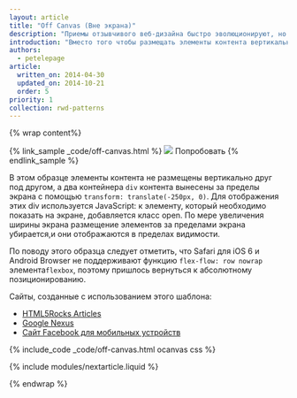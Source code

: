 ```yaml
---
layout: article
title: "Off Canvas (Вне экрана)"
description: "Приемы отзывчивого веб-дизайна быстро эволюционируют, но есть много проверенных вариантов, которые хорошо работают при использовании как настольных компьютеров, так и мобильных устройств"
introduction: "Вместо того чтобы размещать элементы контента вертикально друг под другом, шаблон размещает контент, который используется редко, скажем, элементы навигации или меню приложения за пределами экрана, показывая его только тогда, когда это позволяет сделать размер экрана. На небольших же экранах контент можно открыть одним щелчком"
authors:
  - petelepage
article:
  written_on: 2014-04-30
  updated_on: 2014-10-21
  order: 5
priority: 1
collection: rwd-patterns
---
```


{% wrap content%}

{% link_sample _code/off-canvas.html %}
  <img src="imgs/off-canvas.svg">
  Попробовать
{% endlink_sample %}

В этом образце элементы контента не размещены вертикально друг под другом, а два контейнера 
`div` контента вынесены за пределы экрана с помощью `transform: translate(-250px, 0)`.  Для отображения
этих div используется JavaScript: к элементу, который необходимо показать на экране, добавляется класс open.  По мере
увеличения ширины экрана размещение элементов за пределами экрана убирается,и
они отображаются в пределах видимости.

По поводу этого образца следует отметить, что Safari для iOS 6 и Android Browser не поддерживают функцию 
`flex-flow: row nowrap` элемента`flexbox`, поэтому пришлось вернуться к
абсолютному позиционированию.

Сайты, созданные с использованием этого шаблона:

 * [HTML5Rocks
  Articles](http://www.html5rocks.com/en/tutorials/developertools/async-call-stack/)
 * [Google Nexus](http://www.google.com/nexus/)
 * [Сайт Facebook для мобильных устройств](https://m.facebook.com/)

{% include_code _code/off-canvas.html ocanvas css %}

{% include modules/nextarticle.liquid %}

{% endwrap %}
